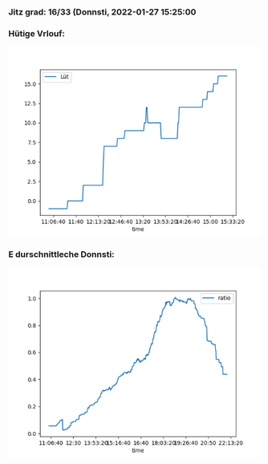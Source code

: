 ### Jitz grad: 16/33 (Donnsti, 2022-01-27 15:25:00

### Hütige Vrlouf:
![Graph](Today.png)

### E durschnittleche Donnsti:
![Graph](Donnsti.png)